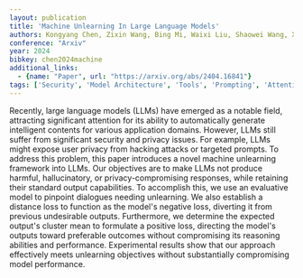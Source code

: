 ```yaml
---
layout: publication
title: 'Machine Unlearning In Large Language Models'
authors: Kongyang Chen, Zixin Wang, Bing Mi, Waixi Liu, Shaowei Wang, Xiaojun Ren, Jiaxing Shen
conference: "Arxiv"
year: 2024
bibkey: chen2024machine
additional_links:
  - {name: "Paper", url: "https://arxiv.org/abs/2404.16841"}
tags: ['Security', 'Model Architecture', 'Tools', 'Prompting', 'Attention Mechanism']
---
```

Recently, large language models (LLMs) have emerged as a notable field,
attracting significant attention for its ability to automatically generate
intelligent contents for various application domains. However, LLMs still
suffer from significant security and privacy issues. For example, LLMs might
expose user privacy from hacking attacks or targeted prompts. To address this
problem, this paper introduces a novel machine unlearning framework into LLMs.
Our objectives are to make LLMs not produce harmful, hallucinatory, or
privacy-compromising responses, while retaining their standard output
capabilities. To accomplish this, we use an evaluative model to pinpoint
dialogues needing unlearning. We also establish a distance loss to function as
the model's negative loss, diverting it from previous undesirable outputs.
Furthermore, we determine the expected output's cluster mean to formulate a
positive loss, directing the model's outputs toward preferable outcomes without
compromising its reasoning abilities and performance. Experimental results show
that our approach effectively meets unlearning objectives without substantially
compromising model performance.
